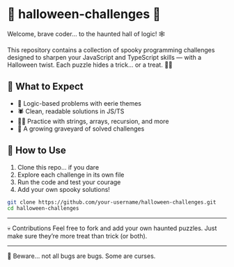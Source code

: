 # 🎃 halloween-challenges 👻

Welcome, brave coder... to the haunted hall of logic! 🕸️

This repository contains a collection of spooky programming challenges designed to sharpen your JavaScript and TypeScript skills — with a Halloween twist. Each puzzle hides a trick... or a treat. 🧠💀

## 🧪 What to Expect

- 🧩 Logic-based problems with eerie themes  
- 🕷️ Clean, readable solutions in JS/TS  
- 🧛‍♂️ Practice with strings, arrays, recursion, and more  
- 🦴 A growing graveyard of solved challenges  

## 🦇 How to Use

1. Clone this repo... if you dare  
2. Explore each challenge in its own file  
3. Run the code and test your courage  
4. Add your own spooky solutions!

```bash
git clone https://github.com/your-username/halloween-challenges.git
cd halloween-challenges
```

---

💀 Contributions
Feel free to fork and add your own haunted puzzles. Just make sure they’re more treat than trick (or both).

---

🦉 Beware... not all bugs are bugs. Some are curses.


